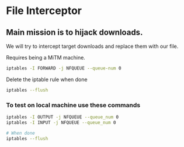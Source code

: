 # File Interceptor

## Main mission is to hijack downloads.

We will try to intercept target downloads and replace them with our file.

Requires being a MiTM machine.

```bash
iptables -I FORWARD -j NFQUEUE --queue-num 0
```
Delete the iptable rule when done
```bash
iptables --flush
```

### To test on local machine use these commands
```bash
iptables -I OUTPUT -j NFQUEUE --queue_num 0
iptables -I INPUT -j NFQUEUE --queue_num 0

# When done
iptables --flush
```